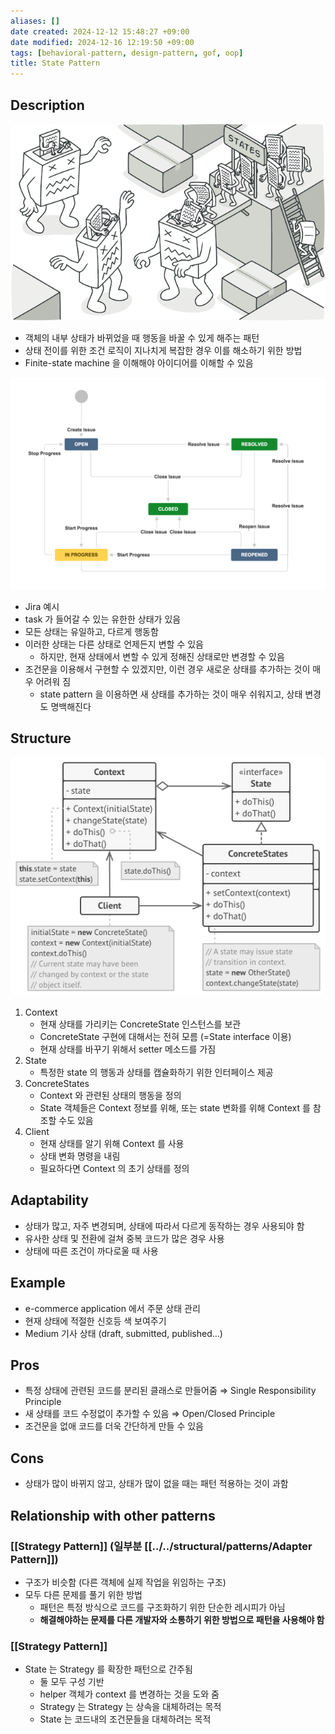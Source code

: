 ```yaml
---
aliases: []
date created: 2024-12-12 15:48:27 +09:00
date modified: 2024-12-16 12:19:50 +09:00
tags: [behavioral-pattern, design-pattern, gof, oop]
title: State Pattern
---
```


## Description

![Untitled](../../../../../_assets/oop/Untitled%2017.png)

- 객체의 내부 상태가 바뀌었을 때 행동을 바꿀 수 있게 해주는 패턴
- 상태 전이를 위한 조건 로직이 지나치게 복잡한 경우 이를 해소하기 위한 방법
- Finite-state machine 을 이해해야 아이디어를 이해할 수 있음

![Untitled](../../../../../_assets/oop/Untitled%2018.png)

- Jira 예시
- task 가 들어갈 수 있는 유한한 상태가 있음
- 모든 상태는 유일하고, 다르게 행동함
- 이러한 상태는 다른 상태로 언제든지 변할 수 있음
  - 하지만, 현재 상태에서 변할 수 있게 정해진 상태로만 변경할 수 있음
- 조건문을 이용해서 구현할 수 있겠지만, 이런 경우 새로운 상태를 추가하는 것이 매우 어려워 짐
  - state pattern 을 이용하면 새 상태를 추가하는 것이 매우 쉬워지고, 상태 변경도 명백해진다

## Structure

![Untitled](../../../../../_assets/oop/Untitled%2019.png)

1. Context
    - 현재 상태를 가리키는 ConcreteState 인스턴스를 보관
    - ConcreteState 구현에 대해서는 전혀 모름 (=State interface 이용)
    - 현재 상태를 바꾸기 위해서 setter 메소드를 가짐
2. State
    - 특정한 state 의 행동과 상태를 캡슐화하기 위한 인터페이스 제공
3. ConcreteStates
    - Context 와 관련된 상태의 행동을 정의
    - State 객체들은 Context 정보를 위해, 또는 state 변화를 위해 Context 를 참조할 수도 있음
4. Client
    - 현재 상태를 알기 위해 Context 를 사용
    - 상태 변화 명령을 내림
    - 필요하다면 Context 의 초기 상태를 정의

## Adaptability

- 상태가 많고, 자주 변경되며, 상태에 따라서 다르게 동작하는 경우 사용되야 함
- 유사한 상태 및 전환에 걸쳐 중복 코드가 많은 경우 사용
- 상태에 따른 조건이 까다로울 때 사용

## Example

- e-commerce application 에서 주문 상태 관리
- 현재 상태에 적절한 신호등 색 보여주기
- Medium 기사 상태 (draft, submitted, published…)

## Pros

- 특정 상태에 관련된 코드를 분리된 클래스로 만들어줌 ⇒ Single Responsibility Principle
- 새 상태를 코드 수정없이 추가할 수 있음 ⇒ Open/Closed Principle
- 조건문을 없애 코드를 더욱 간단하게 만들 수 있음

## Cons

- 상태가 많이 바뀌지 않고, 상태가 많이 없을 때는 패턴 적용하는 것이 과함

## Relationship with other patterns

### [[Strategy Pattern]] (일부분 [[../../structural/patterns/Adapter Pattern]])

- 구조가 비슷함 (다른 객체에 실제 작업을 위임하는 구조)
- 모두 다른 문제를 풀기 위한 방법
  - 패턴은 특정 방식으로 코드를 구조화하기 위한 단순한 레시피가 아님
  - **해결해야하는 문제를 다른 개발자와 소통하기 위한 방법으로 패턴을 사용해야 함**

### [[Strategy Pattern]]

- State 는 Strategy 를 확장한 패턴으로 간주됨
  - 둘 모두 구성 기반
  - helper 객체가 context 를 변경하는 것을 도와 줌
  - Strategy 는 Strategy 는 상속을 대체하려는 목적
  - State 는 코드내의 조건문들을 대체하려는 목적
